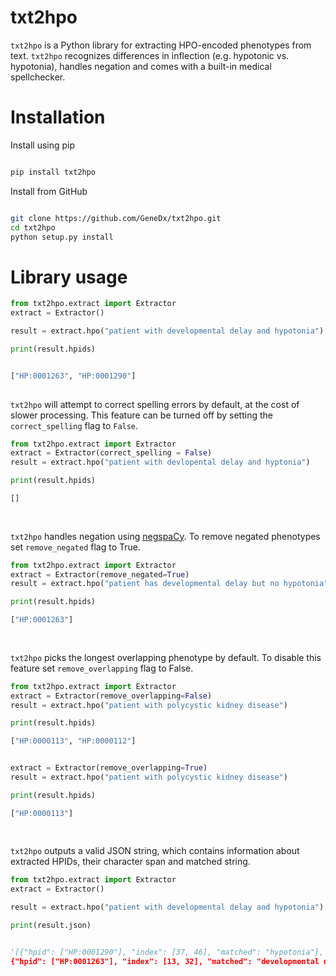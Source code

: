 # txt2hpo
`txt2hpo` is a Python library for extracting HPO-encoded phenotypes from text.
`txt2hpo` recognizes differences in inflection (e.g. hypotonic vs. hypotonia), handles negation and comes with a built-in medical spellchecker. 

# Installation

Install using pip
```bash

pip install txt2hpo

```


Install from GitHub
```bash

git clone https://github.com/GeneDx/txt2hpo.git
cd txt2hpo
python setup.py install

```

# Library usage

```python 
from txt2hpo.extract import Extractor
extract = Extractor()

result = extract.hpo("patient with developmental delay and hypotonia")

print(result.hpids)


["HP:0001263", "HP:0001290"]
    
```

`txt2hpo` will attempt to correct spelling errors by default, at the cost of slower processing.
This feature can be turned off by setting the `correct_spelling` flag to `False`. 

```python 
from txt2hpo.extract import Extractor
extract = Extractor(correct_spelling = False)
result = extract.hpo("patient with devlopental delay and hyptonia")

print(result.hpids)

[]
 
    
```

`txt2hpo` handles negation using [negspaCy](https://spacy.io/universe/project/negspacy). To remove negated phenotypes set `remove_negated` flag to True.
 

```python 
from txt2hpo.extract import Extractor
extract = Extractor(remove_negated=True)
result = extract.hpo("patient has developmental delay but no hypotonia")

print(result.hpids)

["HP:0001263"]
 
    
```

`txt2hpo` picks the longest overlapping phenotype by default. To disable this feature set `remove_overlapping` flag to False.
 

```python 
from txt2hpo.extract import Extractor
extract = Extractor(remove_overlapping=False)
result = extract.hpo("patient with polycystic kidney disease")

print(result.hpids)

["HP:0000113", "HP:0000112"]


extract = Extractor(remove_overlapping=True)
result = extract.hpo("patient with polycystic kidney disease")

print(result.hpids)

["HP:0000113"]
 
    
```

`txt2hpo` outputs a valid JSON string, which contains information about extracted HPIDs, their character span and matched string.

```python 
from txt2hpo.extract import Extractor
extract = Extractor()

result = extract.hpo("patient with developmental delay and hypotonia")

print(result.json)


'[{"hpid": ["HP:0001290"], "index": [37, 46], "matched": "hypotonia"}, 
{"hpid": ["HP:0001263"], "index": [13, 32], "matched": "developmental delay"}]'

    
```


